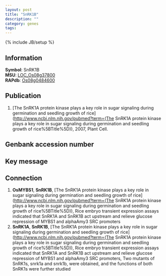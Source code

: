 ```yaml
---
layout: post
title: "SnRK1B"
description: ""
category: genes
tags: 
---
```

{% include JB/setup %}

## Information
__Symbol__: SnRK1B  
__MSU__: [LOC_Os08g37800](http://rice.plantbiology.msu.edu/cgi-bin/ORF_infopage.cgi?orf=LOC_Os08g37800)  
__RAPdb__: [Os08g0484600](http://rapdb.dna.affrc.go.jp/viewer/gbrowse_details/irgsp1?name=Os08g0484600)  

## Publication
1. [The SnRK1A protein kinase plays a key role in sugar signaling during germination and seedling growth of rice](http://www.ncbi.nlm.nih.gov/pubmed?term=(The SnRK1A protein kinase plays a key role in sugar signaling during germination and seedling growth of rice%5BTitle%5D)), 2007, Plant Cell.

## Genbank accession number

## Key message

## Connection
1. __OsMYBS1__, __SnRK1B__, [The SnRK1A protein kinase plays a key role in sugar signaling during germination and seedling growth of rice](http://www.ncbi.nlm.nih.gov/pubmed?term=(The SnRK1A protein kinase plays a key role in sugar signaling during germination and seedling growth of rice%5BTitle%5D)),  Rice embryo transient expression assays indicated that SnRK1A and SnRK1B act upstream and relieve glucose repression of MYBS1 and alphaAmy3 SRC promoters
2. __SnRK1A__, __SnRK1B__, [The SnRK1A protein kinase plays a key role in sugar signaling during germination and seedling growth of rice](http://www.ncbi.nlm.nih.gov/pubmed?term=(The SnRK1A protein kinase plays a key role in sugar signaling during germination and seedling growth of rice%5BTitle%5D)),  Rice embryo transient expression assays indicated that SnRK1A and SnRK1B act upstream and relieve glucose repression of MYBS1 and alphaAmy3 SRC promoters, Two mutants of SnRK1s, snrk1a and snrk1b, were obtained, and the functions of both SnRK1s were further studied


